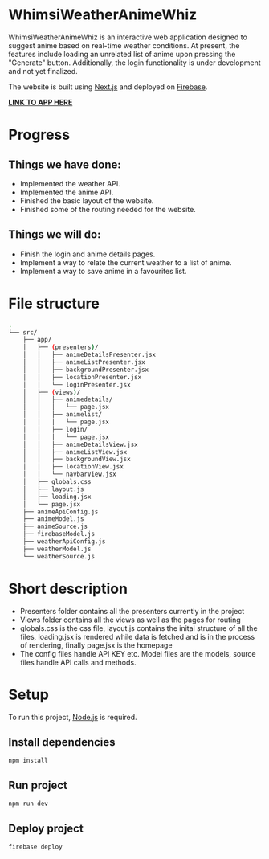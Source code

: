 # WhimsiWeatherAnimeWhiz

WhimsiWeatherAnimeWhiz is an interactive web application designed to suggest anime based on real-time weather conditions. At present, the features include loading an unrelated list of anime upon pressing the "Generate" button. Additionally, the login functionality is under development and not yet finalized.

The website is built using [Next.js](https://nextjs.org//) and deployed on [Firebase](https://firebase.google.com/).

**[LINK TO APP HERE](https://whimsiweatheranimewhiz.web.app)**

# Progress

## Things we have done:

- Implemented the weather API.
- Implemented the anime API.
- Finished the basic layout of the website.
- Finished some of the routing needed for the website.

## Things we will do:

- Finish the login and anime details pages.
- Implement a way to relate the current weather to a list of anime.
- Implement a way to save anime in a favourites list.

# File structure

```bash
.
└── src/
    ├── app/
    │   ├── (presenters)/
    │   │   ├── animeDetailsPresenter.jsx
    │   │   ├── animeListPresenter.jsx
    │   │   ├── backgroundPresenter.jsx
    │   │   ├── locationPresenter.jsx
    │   │   └── loginPresenter.jsx
    │   ├── (views)/
    │   │   ├── animedetails/
    │   │   │   └── page.jsx
    │   │   ├── animelist/
    │   │   │   └── page.jsx
    │   │   ├── login/
    │   │   │   └── page.jsx
    │   │   ├── animeDetailsView.jsx
    │   │   ├── animeListView.jsx
    │   │   ├── backgroundView.jsx
    │   │   ├── locationView.jsx
    │   │   └── navbarView.jsx
    │   ├── globals.css
    │   ├── layout.js
    │   ├── loading.jsx
    │   └── page.jsx
    ├── animeApiConfig.js
    ├── animeModel.js
    ├── animeSource.js
    ├── firebaseModel.js
    ├── weatherApiConfig.js
    ├── weatherModel.js
    └── weatherSource.js
```

# Short description

- Presenters folder contains all the presenters currently in the project
- Views folder contains all the views as well as the pages for routing
- globals.css is the css file, layout.js contains the inital structure of all the files, loading.jsx is rendered while data is fetched and is in the process of rendering, finally page.jsx is the homepage
- The config files handle API KEY etc. Model files are the models, source files handle API calls and methods.

# Setup

To run this project, [Node.js](https://nodejs.org/en/) is required.

## Install dependencies

    npm install

## Run project

    npm run dev

## Deploy project

    firebase deploy
